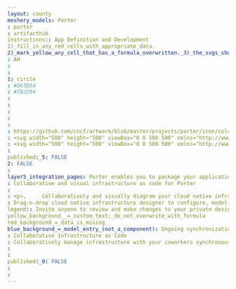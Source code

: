 ```yaml
---
layout: county 
meshery_models: Porter
: porter
: artifacthub
instructions:: App Definition and Development
1)_fill_in_any_red_cells_with_appropriate_data.
2)_mark_yellow_any_cell_that_has_a_formula_overwritten._3)_the_svgs_shouldn't_have_xml_header_they_are_added_programmatically_through_workflows: Application Definition & Image Build
: AH
: 
: 
1: circle
: #D67D54
: #f8d294
: 
: 
: 
: 
: 
: https://github.com/cncf/artwork/blob/master/projects/porter/icon/color/porter-icon-color.svg
: <svg width="500" height="500" viewBox="0 0 500 500" xmlns="http://www.w3.org/2000/svg" xmlns:xlink="http://www.w3.org/1999/xlink"><defs><ellipse id="e" cx="136.385" cy="119.003" rx="136.259" ry="118.929"/><circle id="c" cx="198.803" cy="120.916" r="120.695"/><path d="M112.611 65.645c-25.78 34.625-51.323 37.478-76.628 8.56-18.133-16.97-12.128-38.584-3.356-54.697 4.728-8.282 3.54-14.22-3.563-17.813-8.07-3.687-15.223.27-21.459 11.869-9.353 17.398-11.818 44.825 5.176 68.52 16.994 23.694 52.972 46.48 83.241 31.822 20.18-9.773 31.603-22.2 34.271-37.283" id="a"/></defs><g fill="none" fill-rule="evenodd"><g transform="translate(35.5 170.531)"><g transform="translate(0 45.615)"><g transform="translate(0 24.744)"><mask id="b" fill="#fff"><use xlink:href="#a"/></mask><use stroke="#3C2E53" stroke-width="2" fill="#F7CD88" fill-rule="nonzero" xlink:href="#a"/><ellipse fill="#FFF" fill-rule="nonzero" mask="url(#b)" cx="8.757" cy="15.136" rx="43.029" ry="48.408"/></g><path d="M112.611 90.389c-25.78 34.625-51.323 37.478-76.628 8.56-18.133-16.97-12.128-38.584-3.356-54.697 4.728-8.282 3.54-14.22-3.563-17.813-8.07-3.687-15.223.27-21.459 11.869-9.353 17.398-11.818 44.825 5.176 68.52 16.994 23.694 52.972 46.48 83.241 31.822 20.18-9.773 31.603-22.2 34.271-37.283" stroke="#3C2E53" stroke-width="9"/><rect stroke="#3C2E53" stroke-width="9" fill="#F7CD88" fill-rule="nonzero" x="128.002" y="164.859" width="30.443" height="112.916" rx="15.222"/><rect stroke="#3C2E53" stroke-width="9" fill="#F7CD88" fill-rule="nonzero" x="242.746" y="164.859" width="30.443" height="112.916" rx="15.222"/><mask id="d" fill="#fff"><use xlink:href="#c"/></mask><use fill="#F7CD88" fill-rule="nonzero" xlink:href="#c"/><ellipse fill="#FFF" fill-rule="nonzero" mask="url(#d)" cx="211.978" cy="149.965" rx="80.065" ry="84.068"/></g><circle stroke="#3C2E53" stroke-width="9" cx="198.803" cy="166.531" r="116.195"/><path d="M282.751 94.258c39.615-22.812 65.18-42.755 76.7-59.829 17.276-25.61 25.528-32.909 36.1-29.796 14.389 6.855 15.3 17.879 1.77 38.307-3.666 5.534-7.807 11.812-13.183 18.717-14.462 18.58-37.849 41.696-84.881 67.073m-176.949 1.14c-25.097 13.635-35.4 33.187-30.91 58.655 4.489 25.468-.101 40.19-13.771 44.167-13.434-.502-21.18-11.473-23.24-32.908-3.088-32.154 4.525-78.868 56.804-110.324" stroke="#3C2E53" stroke-width="9" fill="#F7CD88" fill-rule="nonzero"/></g><g transform="translate(88.286 2)"><g transform="translate(5.667 59.471)"><mask id="f" fill="#fff"><use xlink:href="#e"/></mask><use fill="#F7CD88" fill-rule="nonzero" xlink:href="#e"/><ellipse fill="#FFF" fill-rule="nonzero" mask="url(#f)" cx="154.188" cy="206.182" rx="107.573" ry="69.922"/></g><ellipse stroke="#3C2E53" stroke-width="9" cx="142.052" cy="178.474" rx="131.759" ry="114.429"/><g fill="#3C2E53" fill-rule="nonzero"><path d="M166.174 209.422c1.998 6.667 11.456 11.715 22.821 11.715 9.999 0 18.521-3.907 21.786-9.386.256.853.39 1.731.39 2.63 0 7.92-10.392 14.342-23.21 14.342-12.819 0-23.21-6.421-23.21-14.343 0-1.742.503-3.412 1.423-4.957Z"/><path d="M163.397 209.422c-1.998 6.667-11.456 11.715-22.821 11.715-9.999 0-18.521-3.907-21.786-9.386a9.112 9.112 0 0 0-.39 2.63c0 7.92 10.392 14.342 23.21 14.342 12.819 0 23.21-6.421 23.21-14.343 0-1.742-.503-3.412-1.423-4.957Z"/><path d="M154.728 193.23h20.086l-10.043 20.905z"/></g><g transform="translate(98.311 139.03)" fill-rule="nonzero"><circle fill="#FFF" cx="21.771" cy="21.977" r="21.515"/><circle fill="#FFF" cx="104.244" cy="21.977" r="21.515"/><ellipse fill="#3C2E53" cx="22.997" cy="21.977" rx="7.172" ry="14.343"/><ellipse fill="#3C2E53" cx="105.469" cy="21.977" rx="7.172" ry="14.343"/></g><g fill-rule="nonzero"><path d="m182.426 75.414-21.658-62.372c-36.67-11.48-71.19-1.75-103.56 29.19l-1.034 59.232c24.504 6.493 66.588-2.19 126.252-26.05Z" fill="#FFF"/><path d="M179.667 67.285 159.141 7.883C121.164-4.937 85.99 4.12 53.62 35.06l-1.034 59.231c24.504 6.494 66.863-2.51 127.08-27.008Z" fill="#BB0048"/></g><g transform="translate(99.023 258.907)" fill="#BB0048" fill-rule="nonzero"><path d="M.773.58v61.483L120.123.579v61.484z"/><circle stroke="#BB0048" cx="60.448" cy="31.321" r="11.976"/></g><path d="m260.286 169.003 29.524-6.473m-33.43 34.55 30.165 1.916M24.779 209.857.985 212.121m23.141-28.352-20.238-1.796" stroke="#3C2E53" stroke-linecap="round" stroke-width="9"/></g><g fill-rule="nonzero"><path d="M151.651 98.399 112.689 66.04l-6.378 72.912 45.34-40.553Z" stroke="#3C2E53" stroke-width="9" stroke-linecap="square"/><path fill="#F7CD88" d="m155.006 105.967-38.403-31.896-6.288 71.868z"/></g><g fill-rule="nonzero"><path stroke="#3C2E53" stroke-width="9" d="m268.915 71.877 41.036-28.427v43.457z"/><path fill="#F7CD88" d="m265.082 79.482 41.455-28.719v72.879z"/></g><path fill="#D67D54" fill-rule="nonzero" d="m124.17 93.099 31.661 24.521-33.15 23.484zm151.463-9.359 23.78 16.116V64.542z"/></g></svg>
: <svg width="500" height="500" viewBox="0 0 500 500" xmlns="http://www.w3.org/2000/svg" xmlns:xlink="http://www.w3.org/1999/xlink"><defs><path id="a" d="M0 .697h54.611v31.575H0z"/><path id="c" d="M0 .697h54.611v31.575H0z"/></defs><g fill="none" fill-rule="evenodd"><path d="M105.949 331.623c-7.316-1.802-14.138-6.311-20.466-13.528-18.133-16.97-12.128-38.584-3.356-54.697 4.728-8.281 3.54-14.22-3.563-17.813-8.07-3.686-15.223.27-21.459 11.87-9.353 17.397-11.107 46.804 5.176 68.52 16.283 21.714 23.202 25.533 40.717 32.084m102.947 87.549a124.77 124.77 0 0 1-30.443-15.28v49.093c0 8.009 6.492 14.5 14.5 14.5h1.443c8.008 0 14.5-6.491 14.5-14.5v-33.813ZM320.69 427.77a124.934 124.934 0 0 1-30.444 16.556v35.095c0 8.009 6.492 14.5 14.5 14.5h1.444c8.008 0 14.5-6.491 14.5-14.5v-51.65Z" stroke="#FFF" stroke-width="9"/><path d="m283.258 71.176 35.693-24.725v40.422c33.68 20.924 55.647 55.278 55.647 94.11 0 33.209-16.067 63.143-41.786 84.204 16.35 19.632 26.185 44.882 26.185 72.429 0 62.545-50.703 113.248-113.248 113.248-46.376 0-86.242-27.877-103.754-67.787-.691 12.678-5.614 20.35-14.768 23.012-12.926-.484-20.38-11.04-22.361-31.665-2.843-29.603 3.74-72.032 48.378-102.154a113.75 113.75 0 0 1 2.808-3.798c-28.15-21.17-45.972-52.513-45.972-87.49 0-18.882 5.194-36.705 14.403-52.44V69.647L157.43 92.47c22.974-16.807 52.587-26.926 84.909-26.926 14.282 0 28.034 1.975 40.92 5.63Z" stroke="#FFF" stroke-width="9" stroke-linejoin="round"/><path d="M333.251 266.79c39.615-22.813 65.18-42.755 76.7-59.829 17.277-25.61 25.528-32.91 36.1-29.797 14.389 6.855 15.3 17.879 1.77 38.307-3.666 5.534-7.807 11.812-13.183 18.717-14.462 18.58-37.849 41.696-84.881 67.073" stroke="#FFF" stroke-width="9"/><path d="M156.572 407.916c-11.013-10.379-16.52-25.44-16.52-45.184 0-19.743 5.507-34.438 16.52-44.084" stroke="#FFF" stroke-width="9" stroke-linecap="round"/><g transform="translate(259.246 208.192)"><mask id="b" fill="#fff"><use xlink:href="#a"/></mask><g fill-rule="nonzero"/><path d="M7.215 3.23c1.998 6.667 11.456 11.715 22.821 11.715 9.999 0 18.521-3.907 21.786-9.386.256.853.39 1.731.39 2.63 0 7.92-10.392 14.342-23.21 14.342-12.819 0-23.21-6.421-23.21-14.343 0-1.742.503-3.412 1.423-4.957Z" fill="#FFF" fill-rule="nonzero" mask="url(#b)"/></g><g transform="matrix(-1 0 0 1 270.899 208.192)"><mask id="d" fill="#fff"><use xlink:href="#c"/></mask><g fill-rule="nonzero"/><path d="M7.215 3.23c1.998 6.667 11.456 11.715 22.821 11.715 9.999 0 18.521-3.907 21.786-9.386.256.853.39 1.731.39 2.63 0 7.92-10.392 14.342-23.21 14.342-12.819 0-23.21-6.421-23.21-14.343 0-1.742.503-3.412 1.423-4.957Z" fill="#FFF" fill-rule="nonzero" mask="url(#d)"/></g><path fill="#FFF" fill-rule="nonzero" d="M255.015 195.23h20.086l-10.043 20.905zm-34.645-10.708c-11.883 0-21.515-9.633-21.515-21.515 0-11.882 9.632-21.515 21.514-21.515s21.515 9.633 21.515 21.515c0 11.882-9.633 21.515-21.515 21.515Zm1.225-7.172c3.96 0 7.171-6.422 7.171-14.343s-3.21-14.343-7.171-14.343c-3.961 0-7.172 6.422-7.172 14.343s3.211 14.343 7.172 14.343Zm81.247 7.172c-11.882 0-21.515-9.633-21.515-21.515 0-11.882 9.633-21.515 21.515-21.515 11.882 0 21.514 9.633 21.514 21.515 0 11.882-9.632 21.515-21.514 21.515Zm1.225-7.172c3.961 0 7.172-6.422 7.172-14.343s-3.211-14.343-7.172-14.343c-3.96 0-7.171 6.422-7.171 14.343s3.21 14.343 7.171 14.343ZM136.948 92.596v50.635l33.865-25.317zm149.119-8.806 22.01-18.21v35.299l-22.01-14.59m-4.432-14.909-19.487-59.75c-37.746-13.48-73.071-5.038-105.976 25.332l-2.068 59.205c24.387 6.92 66.898-1.342 127.531-24.786Z"/><g transform="translate(200 261)" fill="#FFF" fill-rule="nonzero"><path d="M.082.486v61.483L119.432.486v61.483z"/><circle stroke="#FFF" cx="59.758" cy="31.228" r="11.976"/></g><path d="m361.572 171.003 29.524-6.473m-33.43 34.55 30.165 1.916m-264.766 10.861-23.794 2.264m23.141-28.352-20.238-1.796" stroke="#FFF" stroke-linecap="round" stroke-width="9"/></g></svg>
: 
published:_5: FALSE
2: FALSE
: 
layer5_integration_pages: Porter enables you to package your application artifact, client tools, configuration and deployment logic together as an installer that you can distribute, and install with a single command.
: Collaborative and visual infrastructure as code for Porter
: 
: <p>,     Collaboratively and visually diagram your cloud native infrastructure with GitOps-style pipeline integration. Design, test, and manage configuration your Kubernetes-based, containerized applications as a visual topology., </p>, <p>,     Looking for best practice cloud native design and deployment best practices? Choose from thousands of pre-built components in MeshMap. Choose from hundreds of ready-made design patterns by importing templates from Meshery Catalog or use our low code designer, MeshMap, to create and deploy your own cloud native infrastructure designs., </p>
: Drag-n-drop cloud native infrastructure designer to configure, model, and deploy your workloads.
legend:: Invite anyone to review and make changes to your private designs.
yellow_background__=_custom_text;_do_not_overwrite_with_formula
red_background_=_data_is_mising
blue_background_=_model_entry_(not_a_component): Ongoing synchronization of Kubernetes configuration and changes across any number of clusters.
: Collaborative Infrastructure as Code
: Collaboratively manage infrastructure with your coworkers synchronously sharing the same designs.
: 
: 
published:_0: FALSE
: 
: 
---
```

